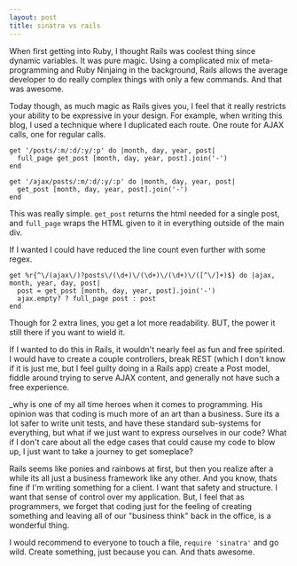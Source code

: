 ```yaml
---
layout: post
title: sinatra vs rails
---
```

When first getting into Ruby, I thought Rails was coolest thing since dynamic
variables.  It was pure magic.  Using a complicated mix of meta-programming and
Ruby Ninjaing in the background, Rails allows the average developer to do really
complex things with only a few commands.  And that was awesome.

Today though, as much magic as Rails gives you, I feel that it really restricts
your ability to be expressive in your design.  For example, when writing this
blog, I used a technique where I duplicated each route.  One route for AJAX calls,
one for regular calls.

    get '/posts/:m/:d/:y/:p' do |month, day, year, post|
      full_page get_post [month, day, year, post].join('-')
    end

    get '/ajax/posts/:m/:d/:y/:p' do |month, day, year, post|
      get_post [month, day, year, post].join('-')
    end

This was really simple.  `get_post` returns the html needed for a single post,
and `full_page` wraps the HTML given to it in everything outside of the main
div.

If I wanted I could have reduced the line count even further with some regex.

    get %r{^\/(ajax\/)?posts\/(\d+)\/(\d+)\/(\d+)\/([^\/]+)$} do |ajax, month, year, day, post|
      post = get_post [month, day, year, post].join('-')
      ajax.empty? ? full_page post : post
    end

Though for 2 extra lines, you get a lot more readability.  BUT, the power it
still there if you want to wield it.

If I wanted to do this in Rails, it wouldn't nearly feel as fun and free
spirited.  I would have to create a couple controllers, break REST 
(which I don't know if it is just me, but I feel guilty doing in a Rails app)
create a Post model, fiddle around trying to serve AJAX content, and generally
not have such a free experience.

\_why is one of my all time heroes when it comes to programming. His opinion was that coding
is much more of an art than a business. Sure its a lot safer to write unit
tests, and have these standard sub-systems for everything, but what if
we just want to express ourselves in our code?  What if I don't care about all
the edge cases that could cause my code to blow up, I just want to take
a journey to get someplace?

Rails seems like ponies and rainbows at first, but then you realize after
a while its all just a business framework like any other.  And you know,
thats fine if I'm writing something for a client.  I want that safety and
structure. I want that sense of control over my application.  But, I feel that
as programmers, we forget that coding just for the feeling of creating something
and leaving all of our "business think" back in the office, is a wonderful
thing.


I would recommend to everyone to touch a file, `require 'sinatra'` and go wild.
Create something, just because you can.  And thats awesome.

